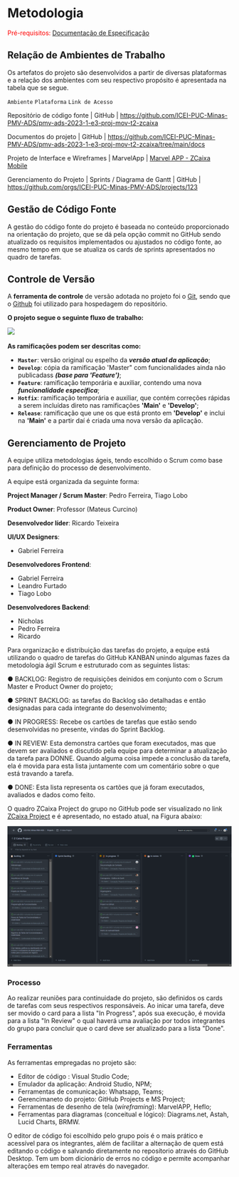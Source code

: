 
# Metodologia

<span style="color:red">Pré-requisitos: <a href="2-Especificação do Projeto.md"> Documentação de Especificação</a></span>

## Relação de Ambientes de Trabalho 

Os artefatos do projeto são desenvolvidos a partir de diversas plataformas e a relação dos ambientes com seu respectivo propósito é apresentada na tabela que se segue. 

`Ambiente`       `Plataforma`        `Link de Acesso`

Repositório de código fonte | GitHub | https://github.com/ICEI-PUC-Minas-PMV-ADS/pmv-ads-2023-1-e3-proj-mov-t2-zcaixa

Documentos do projeto | GitHub | https://github.com/ICEI-PUC-Minas-PMV-ADS/pmv-ads-2023-1-e3-proj-mov-t2-zcaixa/tree/main/docs

Projeto de Interface e Wireframes | MarvelApp | [Marvel APP - ZCaixa Mobile](https://marvelapp.com/prototype/6a20jd5)

Gerenciamento do Projeto | Sprints / Diagrama de Gantt | GitHub | https://github.com/orgs/ICEI-PUC-Minas-PMV-ADS/projects/123


## Gestão de Código Fonte 

A gestão do código fonte do projeto é baseada no conteúdo proporcionado na orientação do projeto, que se dá pela opção commit no GitHub sendo atualizado os requisitos implementados ou ajustados no código fonte, ao mesmo tempo em que se atualiza os cards de sprints apresentados no quadro de tarefas.

## Controle de Versão

A **ferramenta de controle** de versão adotada no projeto foi o
[Git](https://git-scm.com/), sendo que o [Github](https://github.com)
foi utilizado para hospedagem do repositório.

**O projeto segue o seguinte fluxo de trabalho:**

<Img src="https://user-images.githubusercontent.com/59934631/164794368-739291c2-9ffa-4d38-ae37-640a3dc633b8.png">

**As ramificações podem ser descritas como:**

- **`Master`**: versão original ou espelho da ***versão atual da aplicação***;
- **`Develop`**: cópia da ramificação 'Master" com funcionalidades ainda não publicadass ***(base para 'Feature')***;
- **`Feature`**: ramificação temporária e auxiliar, contendo uma nova ***funcionalidade específica***;
- **`Hotfix`**: ramificação temporária e auxiliar, que contém correções rápidas a serem incluídas direto nas  ramificações **'Main'** e **'Develop'**;
- **`Release`**: ramificação que une os que está pronto em **'Develop'** e inclui na **'Main'** e a partir daí é criada uma nova versão da aplicação.

## Gerenciamento de Projeto

A equipe utiliza metodologias ágeis, tendo escolhido o Scrum como base para definição do processo de desenvolvimento.

A equipe está organizada da seguinte forma: 

**Project Manager / Scrum Master**: Pedro Ferreira, Tiago Lobo

**Product Owner**: Professor (Mateus Curcino)

**Desenvolvedor líder**: Ricardo Teixeira

**UI/UX Designers**:

- Gabriel Ferreira

**Desenvolvedores Frontend**:

- Gabriel Ferreira
- Leandro Furtado
- Tiago Lobo

**Desenvolvedores Backend**:

- Nicholas
- Pedro Ferreira
- Ricardo

Para organização e distribuição das tarefas do projeto, a equipe está utilizando o quadro de tarefas do GitHub KANBAN unindo algumas fazes da metodologia ágil Scrum e estruturado com as seguintes listas: 

●	BACKLOG: Registro de requisições deinidos em conjunto com o Scrum Master e Product Owner do projeto;

●	SPRINT BACKLOG: as tarefas do Backlog são detalhadas e então designadas para cada integrante do desenvolvimento;

●	IN PROGRESS: Recebe os cartões de tarefas que estão sendo desenvolvidas no presente, vindas do Sprint Backlog.

●	IN REVIEW: Esta demonstra cartões que foram executados, mas que devem ser avaliados e discutido pela equipe para determinar a atualização da tarefa para DONNE. Quando alguma coisa impede a conclusão da tarefa, ela é movida para esta lista juntamente com um comentário sobre o que está travando a tarefa.

●	DONE: Esta lista representa os cartões que já foram executados, avaliados e dados como feito.


O quadro ZCaixa Project do grupo no GitHub pode ser visualizado no link [ZCaixa Project](https://github.com/orgs/ICEI-PUC-Minas-PMV-ADS/projects/223) e é apresentado, no estado atual, na Figura abaixo:

![Kanban](https://github.com/ICEI-PUC-Minas-PMV-ADS/pmv-ads-2023-1-e3-proj-mov-t2-zcaixa/blob/main/docs/img/Kaban.png?raw=true)


### Processo

Ao realizar reuniões para continuidade do projeto, são definidos os cards de tarefas com seus respectivos responsáveis. Ao inicar uma tarefa, deve ser movido o card para a lista "In Progress", após sua execução, é movida para a lista "In Review" o qual haverá uma avaliação por todos integrantes do grupo para concluir que o card deve ser atualizado para a lista "Done".
 

### Ferramentas

As ferramentas empregadas no projeto são:

- Editor de código : Visual Studio Code;
- Emulador da aplicação: Android Studio, NPM;
- Ferramentas de comunicação: Whatsapp, Teams;
- Gerencimaneto do projeto: GitHub Projects e MS Project;
- Ferramentas de desenho de tela (_wireframing_): MarvelAPP, Heflo;
- Ferramentas para diagramas (conceitual e lógico): Diagrams.net, Astah, Lucid Charts, BRMW.

O editor de código foi escolhido pelo grupo pois é o mais prático e acessível para os integrantes, além de facilitar a alternação de quem está editando o código e salvando diretamente no reposítorio através do GitHub Desktop. Tem um bom dicionário de erros no código e permite acompanhar alterações em tempo real através do navegador.
